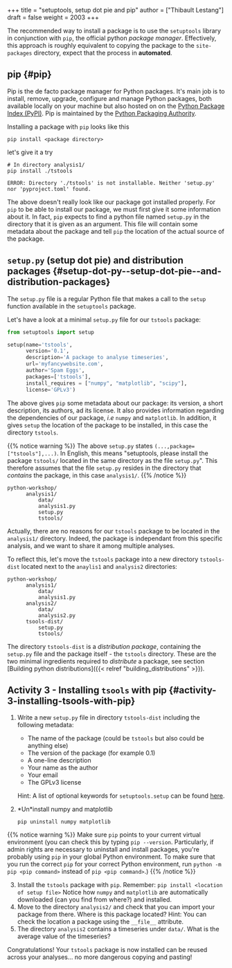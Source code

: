 +++
title = "setuptools, setup dot pie and pip"
author = ["Thibault Lestang"]
draft = false
weight = 2003
+++

The recommended way to install a package is to use the `setuptools` library in conjunction with
`pip`, the official python _package manager_.
Effectively, this approach is roughly equivalent to copying the package to the `site-packages` directory,
expect that the process in **automated**.


## pip {#pip}

Pip is the de facto package manager for Python packages.
It's main job is to install, remove, upgrade, configure and manage Python packages, both available
locally on your machine but also hosted on on the [Python Package Index (PyPI)](https://pypi.org/).
Pip is maintained by the [Python Packaging Authority](https://www.pypa.io/en/latest/).

Installing a package with `pip` looks like this

```shell
pip install <package directory>
```

let's give it a try

```shell
# In directory analysis1/
pip install ./tstools
```

```text
ERROR: Directory './tstools' is not installable. Neither 'setup.py' nor 'pyproject.toml' found.
```

The above doesn't really look like our package got installed properly.
For `pip` to be able to install our package, we must first give it some information about it.
In fact, `pip` expects to find a python file named `setup.py` in the directory that it is
given as an argument. This file will contain some metadata about the package and tell `pip`
the location of the actual source of the package.


## `setup.py` (setup dot pie) and distribution packages {#setup-dot-py--setup-dot-pie--and-distribution-packages}

The `setup.py` file is a regular Python file that makes a call to the `setup` function
available in the `setuptools` package.

Let's have a look at a minimal `setup.py` file for our `tstools` package:

```python
from setuptools import setup

setup(name='tstools',
      version='0.1',
      description='A package to analyse timeseries',
      url='myfancywebsite.com',
      author='Spam Eggs',
      packages=['tstools'],
      install_requires = ["numpy", "matplotlib", "scipy"],
      license='GPLv3')
```

The above gives `pip` some metadata about our package: its version, a short description,
its authors, ad its license. It also provides information regarding the dependencies of
our package, _i.e_ `numpy` and `matplotlib`.
In addition, it gives `setup` the location of the package to be installed, in this case
the directory `tstools`.

{{% notice warning %}}
The above `setup.py` states `(...,package=["tstools"],...)`.
In English, this means "setuptools, please install the package `tstools/` located in the same directory as the file `setup.py`".
This therefore assumes that the file `setup.py` resides in the directory that _contains_ the package, in this case `analysis1/`.
{{% /notice %}}

```text
python-workshop/
      analysis1/
  	      data/
  	      analysis1.py
  	      setup.py
  	      tstools/
```

Actually, there are no reasons for our `tstools` package to be located in the `analysis1/` directory.
Indeed, the package is independant from this specific analysis, and we want to share it among multiple analyses.

To reflect this, let's move the `tstools` package into a new directory `tstools-dist` located next to the `anaylis1` and
`analysis2` directories:

```text
python-workshop/
      analysis1/
  	      data/
  	      analysis1.py
      analysis2/
  	      data/
  	      analysis2.py
      tsools-dist/
  	      setup.py
  	      tstools/
```

The directory `tstools-dist` is a _distribution package_, containing the `setup.py` file and the package itself - the `tstools` directory.
These are the two minimal ingredients required to _distribute_ a package, see section [Building python distributions]({{< relref "building_distributions" >}}).


## Activity 3 -  Installing `tsools` with pip {#activity-3-installing-tsools-with-pip}

1.  Write a new `setup.py` file in directory `tstools-dist` including the following metadata:

    -   The name of the package (could be `tstools` but also could be anything else)
    -   The version of the package (for example 0.1)
    -   A one-line description
    -   Your name as the author
    -   Your email
    -   The GPLv3 license

    Hint: A list of optional keywords for `setuptools.setup` can be found [here](https://setuptools.readthedocs.io/en/latest/setuptools.html#new-and-changed-setup-keywords).
2.  \*Un\*install numpy and matplotlib

    ```shell
    pip uninstall numpy matplotlib
    ```
{{% notice warning %}}
Make sure `pip` points to your current virtual environment (you can check this by typing `pip --version`. Particularly, if admin rights are necessary to uninstall and install packages, you're probably using `pip` in your global Python environment. To make sure that you run the correct `pip` for your correct Python environment, run `python -m pip <pip command>` instead of `pip <pip command>`.)
{{% /notice %}}

3.  Install the `tstools` package with `pip`.
    Remember: `pip install <location of setup file>`
    Notice how `numpy` and `matplotlib` are automatically downloaded (can you find from where?)
    and installed.
4.  Move to the directory `analysis2/` and check that you can import your package from there.
    Where is this package located?
    Hint: You can check the location a package using the `__file__` attribute.
5.  The directory `analysis2` contains a timeseries under `data/`. What is the average value
    of the timeseries?

Congratulations! Your `tstools` package is now installed can be reused across your analyses...
no more dangerous copying and pasting!
